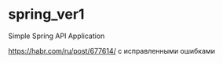 # spring_ver1
Simple Spring API Application

https://habr.com/ru/post/677614/ с исправленными ошибками
